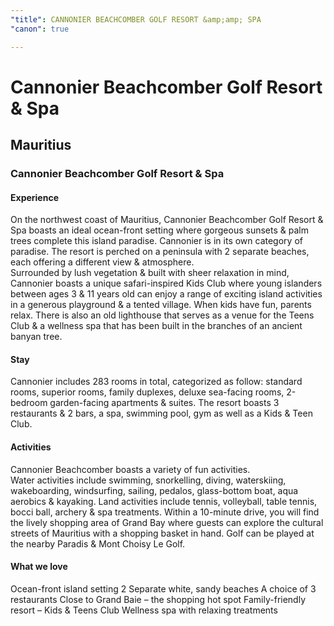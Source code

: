 ```yaml
---
"title": CANNONIER BEACHCOMBER GOLF RESORT &amp;amp; SPA
"canon": true

---
```


# Cannonier Beachcomber Golf Resort & Spa
## Mauritius
### Cannonier Beachcomber Golf Resort & Spa

#### Experience
On the northwest coast of Mauritius, Cannonier Beachcomber Golf Resort &amp; Spa boasts an ideal ocean-front setting where gorgeous sunsets &amp; palm trees complete this island paradise.
Cannonier is in its own category of paradise.  The resort is perched on a peninsula with 2 separate beaches, each offering a different view &amp; atmosphere.  
Surrounded by lush vegetation &amp; built with sheer relaxation in mind, Cannonier boasts a unique safari-inspired Kids Club where young islanders between ages 3 &amp; 11 years old can enjoy a range of exciting island activities in a generous playground &amp; a tented village.  When kids have fun, parents relax.
There is also an old lighthouse that serves as a venue for the Teens Club &amp; a wellness spa that has been built in the branches of an ancient banyan tree.

#### Stay
Cannonier includes 283 rooms in total, categorized as follow:  standard rooms, superior rooms, family duplexes, deluxe sea-facing rooms, 2-bedroom garden-facing apartments &amp; suites.
The resort boasts 3 restaurants &amp; 2 bars, a spa, swimming pool, gym as well as a Kids &amp; Teen Club.

#### Activities
Cannonier Beachcomber boasts a variety of fun activities.    
Water activities include swimming, snorkelling, diving, waterskiing, wakeboarding, windsurfing, sailing, pedalos, glass-bottom boat, aqua aerobics &amp; kayaking. 
Land activities include tennis, volleyball, table tennis, bocci ball, archery &amp; spa treatments.
Within a 10-minute drive, you will find the lively shopping area of Grand Bay where guests can explore the cultural streets of Mauritius with a shopping basket in hand.
Golf can be played at the nearby Paradis &amp; Mont Choisy Le Golf.


#### What we love
Ocean-front island setting
2 Separate white, sandy beaches
A choice of 3 restaurants 
Close to Grand Baie – the shopping hot spot
Family-friendly resort – Kids &amp; Teens Club
Wellness spa with relaxing treatments